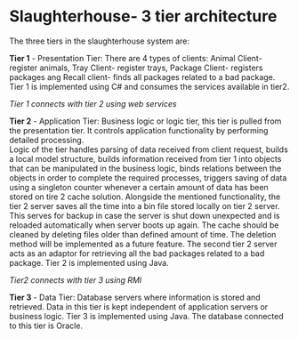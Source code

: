 # Slaughterhouse- 3 tier architecture 
 
The three tiers in the slaughterhouse system are: 

**Tier 1** - Presentation Tier: There are 4 types of clients: Animal Client- register animals, Tray Client- register trays, Package Client- registers packages ang Recall client- finds all packages related to a bad package. Tier 1 is implemented using C# and consumes the services available in tier2. 

*Tier 1 connects with tier 2 using web services* 

**Tier 2** - Application Tier: Business logic or logic tier, this tier is pulled from the presentation tier. It controls application functionality by performing detailed processing.  
Logic of the tier handles parsing of data received from client request, builds a local model structure, builds information received from tier 1 into objects that can be manipulated in the business logic, binds relations between the objects in order to complete the required processes, triggers saving of data using a singleton counter whenever a certain amount of data has been stored on tire 2 cache solution. Alongside the mentioned functionality, the tier 2 server saves all the time into a bin file stored locally on tier 2 server. This serves for backup in case the server is shut down unexpected and is reloaded automatically when server boots up again. The cache should be cleaned by deleting files older than defined amount of time. The deletion method will be implemented as a future feature. The second tier 2 server acts as an adaptor for retrieving all the bad packages related to a bad package. Tier 2 is implemented using Java. 

*Tier2 connects with tier 3 using RMI* 

**Tier 3** - Data Tier: Database servers where information is stored and retrieved. Data in this tier is kept independent of application servers or business logic. Tier 3 is implemented using Java. The database connected to this tier is Oracle.

